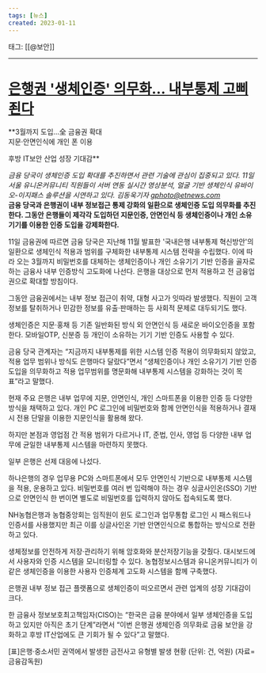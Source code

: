 ```yaml
---
tags: [뉴스]
created: 2023-01-11
---
```


태그: [[@보안]]

___

# [은행권 '생체인증' 의무화… 내부통제 고삐 죈다](https://n.news.naver.com/article/030/0003072043?sid=101)
**3월까지 도입…全 금융권 확대  
지문·안면인식에 개인 폰 이용  

후방 IT보안 산업 성장 기대감**

*금융 당국이 생체인증 도입 확대를 추진하면서 관련 기술에 관심이 집중되고 있다. 11일 서울 유니온커뮤니티 직원들이 서버 연동 실시간 영상분석, 얼굴 기반 생체인식 유바이오-이지패스 솔루션을 시연하고 있다. 김동욱기자 gphoto@etnews.com*  
**금융 당국과 은행권이 내부 정보접근 통제 강화의 일환으로 생체인증 도입 의무화를 추진한다. 그동안 은행들이 제각각 도입하던 지문인증, 안면인식 등 생체인증이나 개인 소유기기를 이용한 인증 도입을 강제화한다.**  

11일 금융권에 따르면 금융 당국은 지난해 11월 발표한 '국내은행 내부통제 혁신방안'의 일환으로 생체인식 적용과 범위를 구체화한 내부통제 시스템 전략을 수립했다. 이에 따라 오는 3월까지 비밀번호를 대체하는 생체인증이나 개인 소유기기 기반 인증을 골자로 하는 금융사 내부 인증방식 고도화에 나선다. 은행을 대상으로 먼저 적용하고 전 금융업권으로 확대할 방침이다.

그동안 금융권에서는 내부 정보 접근이 취약, 대형 사고가 잇따라 발생했다. 직원이 고객 정보를 탈취하거나 민감한 정보를 유출·판매하는 등 사회적 문제로 대두되기도 했다.

생체인증은 지문·홍채 등 기존 일반화된 방식 외 안면인식 등 새로운 바이오인증을 포함한다. 모바일OTP, 신분증 등 개인이 소유하는 기기 기반 인증도 사용할 수 있다.

금융 당국 관계자는 “지금까지 내부통제를 위한 시스템 인증 적용이 의무화되지 않았고, 적용 업무 범위나 방식도 은행마다 달랐다”면서 “생체인증이나 개인 소유기기 기반 인증 도입을 의무화하고 적용 업무범위를 명문화해 내부통제 시스템을 강화하는 것이 목표”라고 말했다.

현재 주요 은행은 내부 업무에 지문, 안면인식, 개인 스마트폰을 이용한 인증 등 다양한 방식을 채택하고 있다. 개인 PC 로그인에 비밀번호와 함께 안면인식을 적용하거나 결재 시 전용 단말을 이용한 지문인식을 활용해 왔다.

하지만 본점과 영업점 간 적용 범위가 다르거나 IT, 준법, 인사, 영업 등 다양한 내부 업무에 균일한 내부통제 시스템을 마련하지 못했다.

일부 은행은 선제 대응에 나섰다.

하나은행의 경우 업무용 PC와 스마트폰에서 모두 안면인식 기반으로 내부통제 시스템을 적용, 운용하고 있다. 비밀번호를 여러 번 입력해야 하는 경우 싱글사인온(SSO) 기반으로 안면인식 한 번이면 별도로 비밀번호를 입력하지 않아도 접속되도록 했다.

NH농협은행과 농협중앙회는 임직원이 윈도 로그인과 업무통합 로그인 시 패스워드나 인증서를 사용했지만 최근 이를 싱글사인온 기반 안면인식으로 통합하는 방식으로 전환하고 있다.

생체정보를 안전하게 저장·관리하기 위해 암호화와 분산저장기능을 갖췄다. 대시보드에서 사용자와 인증 시스템을 모니터링할 수 있다. 농협정보시스템과 유니온커뮤니티가 이같은 생체인증을 이용한 사용자 인증체계 고도화 시스템을 함께 구축했다.

은행권 내부 정보 접근 플랫폼으로 생체인증이 떠오르면서 관련 업계의 성장 기대감이 크다.

한 금융사 정보보호최고책임자(CISO)는 “한국은 금융 분야에서 일부 생체인증을 도입하고 있지만 아직은 초기 단계”라면서 “이번 은행권 생체인증 의무화로 금융 보안을 강화하고 후방 IT산업에도 큰 기회가 될 수 있다”고 말했다.

[표]은행·중소서민 권역에서 발생한 금전사고 유형별 발생 현황 (단위: 건, 억원) (자료=금융감독원)
